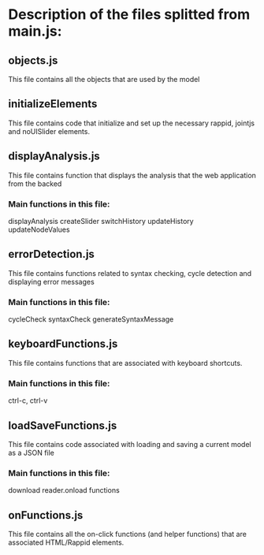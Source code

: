 # Description of the files splitted from main.js:

## objects.js
This file contains all the objects that are used by the model

## initializeElements
This file contains code that initialize and set up the necessary rappid, jointjs and noUISlider elements.

## displayAnalysis.js
This file contains function that displays the analysis that the web application from the backed 
### Main functions in this file:
displayAnalysis
createSlider
switchHistory
updateHistory
updateNodeValues

## errorDetection.js
This file contains functions related to syntax checking, cycle detection and displaying error messages
### Main functions in this file:
cycleCheck
syntaxCheck
generateSyntaxMessage

## keyboardFunctions.js
This file contains functions that are associated with keyboard shortcuts.
### Main functions in this file:
ctrl-c, ctrl-v

## loadSaveFunctions.js
This file contains code associated with loading and saving a current model as a JSON file
### Main functions in this file:
download
reader.onload functions

## onFunctions.js
This file contains all the on-click functions (and helper functions) that are associated HTML/Rappid elements.
